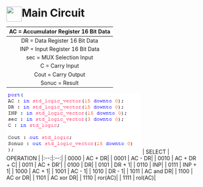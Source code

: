 <img align="left" src="https://raw.githubusercontent.com/SublimeText/AFileIcon/74e3c8ec7141814eba04aec95a85a8af938a4c61/icons/multi/file_type_vhdl%403x.png" width="40px" height="40px"/>Main Circuit
====

|  AC = Accumulator Register 16 Bit Data |
|:---:|
|  DR = Data Register 16 Bit Data |
|  INP = Input Register 16 Bit Data |
|  sec = MUX Selection Input |
|  C = Carry Input|
|  Cout = Carry Output|
|  Sonuc = Result|
![port](./img/ports.png)
| SELECT | OPERATION |
|:--:|:--:|
| 0000  | AC + DR|
| 0001  | AC - DR|
| 0010  | AC + DR + C|
| 0011  | AC + DR'|
| 0100  | DR|
| 0101  | DR + 1|
| 0110  | INP|
| 0111  | INP + 1|
| 1000  | AC + 1|
| 1001  | AC - 1|
| 1010  | DR - 1|
| 1011  | AC and DR|
| 1100  | AC or DR|
| 1101  | AC xor DR|
| 1110  | ror(AC)|
| 1111  | rol(AC)|
